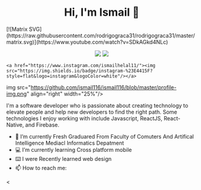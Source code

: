 <h1 align="center">Hi, I'm Ismail 👋</h1>
[![Matrix SVG](https://raw.githubusercontent.com/rodrigograca31/rodrigograca31/master/matrix.svg)](https://www.youtube.com/watch?v=SDkAGkd4NLc)
<p align="center">
    <a href="https://twitter.com/IsmailHelal11"><img src="https://img.shields.io/badge/twitter-%231FA1F1?style=flat&logo=twitter&logoColor=white"/></a>
    <a href="https://www.linkedin.com/in/ismail-helal-643858199"><img src="https://img.shields.io/badge/linkedin-%230177B5?style=flat&logo=linkedin&logoColor=white"/></a>
    
    <a href="https://www.instagram.com/ismailhelal11/"><img src="https://img.shields.io/badge/instagram-%23E4415F?style=flat&logo=instagram&logoColor=white"/></a>
</p>

img src="https://github.com/ismail116/ismail116/blob/master/profile-img.png" align="right" width="25%"/>

I'm a software developer who is passionate about creating technology to elevate people and help new developers to find the right path. Some technologies I enjoy working with include Javascript, ReactJS, React-Native, and Firebase.


- 🔭 I’m currently Fresh Graduared From Faculty of Comuters And Artifical Intelligence Mediacl Informatics Depatment
- 💻 I’m currently learning Cross platform mobile 
- ⌨️ I were Recently learned web design 
- 📫 How to reach me: 


<
<!--
**ismail116/ismail116** is a ✨ _special_ ✨ repository because its `README.md` (this file) appears on your GitHub profile.

Here are some ideas to get you started:

- 🔭 I’m currently working on ...
- 🌱 I’m currently learning ...
- 👯 I’m looking to collaborate on ...
- 🤔 I’m looking for help with ...
- 💬 Ask me about ...
- 📫 How to reach me: ...
- 😄 Pronouns: ...
- ⚡ Fun fact: ...
-->
